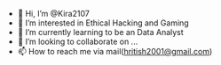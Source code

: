 - 👋 Hi, I’m @Kira2107
- 👀 I’m interested in Ethical Hacking and Gaming 
- 🌱 I’m currently learning to be an Data Analyst
- 💞️ I’m looking to collaborate on ...
- 📫 How to reach me via mail(hritish2001@gmail.com)

<!---
Kira2107/Kira2107 is a ✨ special ✨ repository because its `README.md` (this file) appears on your GitHub profile.
You can click the Preview link to take a look at your changes.
--->
